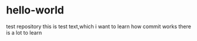# hello-world
test repository
this is test text,which i want to learn how commit works
there is a lot to learn
